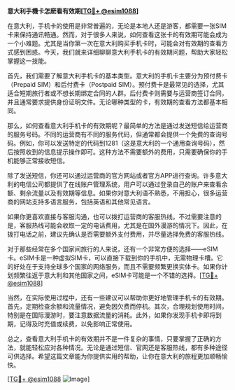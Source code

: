 **意大利手機卡怎麽看有效期[[TG💪+ @esim1088](https://t.me/s/esim1088)]**

在意大利，手机卡的使用是非常普遍的，无论是本地人还是游客，都需要一张SIM卡来保持通讯畅通。然而，对于很多人来说，如何查看这张卡的有效期可能会成为一个小难题。尤其是当你第一次在意大利购买手机卡时，可能会对有效期的查看方式感到困惑。今天，我们就来详细聊聊意大利手机卡的有效期问题，帮助大家轻松掌握这一技能。

首先，我们需要了解意大利手机卡的基本类型。意大利的手机卡主要分为预付费卡（Prepaid SIM）和后付费卡（Postpaid SIM）。预付费卡是最常见的选择，尤其适合短期旅行者或不想长期绑定合同的人群。后付费卡则需要与运营商签订合同，并且通常要求提供身份证明文件。无论哪种类型的卡，有效期的查看方法都基本相同。

那么，如何查看意大利手机卡的有效期呢？最简单的方法是通过发送短信给运营商的服务号码。不同的运营商有不同的服务代码，但通常都会提供一个免费的查询号码。例如，你可以发送特定的代码到1281（这是意大利的一个通用查询号码），然后按照收到的信息提示操作即可。这种方法不需要额外的费用，只需要确保你的手机能够正常接收短信。

除了发送短信，你还可以通过运营商的官方网站或者官方APP进行查询。许多意大利的电信公司都提供了在线账户管理系统，用户可以通过登录自己的账户来查看余额、剩余流量以及有效期等信息。如果你对意大利语不熟悉，不用担心，很多运营商的网站支持多语言服务，包括英语和其他常见语言。

如果你更喜欢直接与客服沟通，也可以拨打运营商的客服热线。不过需要注意的是，客服热线可能会收取一定的电话费用，尤其是在国外漫游的情况下。因此，在拨打电话之前，建议先确认是否需要额外支付费用，并尽量选择免费的客服热线。

对于那些经常在多个国家间旅行的人来说，还有一个非常方便的选择——eSIM卡。eSIM卡是一种虚拟SIM卡，可以直接下载到你的手机中，无需物理卡槽。它的好处在于支持全球多个国家的网络服务，而且不需要频繁更换实体卡。如果你计划频繁往返于意大利和其他国家之间，eSIM卡可能是一个不错的选择。[[TG💪+ @esim1088](https://t.me/s/esim1088)]

当然，在实际使用过程中，还有一些建议可以帮助你更好地管理手机卡的有效期。首先，定期检查余额和流量情况，避免因欠费而停机。其次，合理规划使用时间，特别是在国际漫游时，要注意数据流量的消耗。此外，如果你发现手机卡即将到期，记得及时充值或续费，以免影响正常使用。

总之，查看意大利手机卡的有效期并不是一件复杂的事情，只要掌握了正确的方法，就能轻松应对各种情况。无论是通过短信、官网还是客服热线，都有多种途径可供选择。希望这篇文章能为你提供实用的帮助，让你在意大利的旅程更加顺畅愉快。

[[TG💪+ @esim1088](https://t.me/s/esim1088) ![Image](https://i.postimg.cc/4NQfJmqS/Snipaste-2025-05-13-00-14-12.png)]